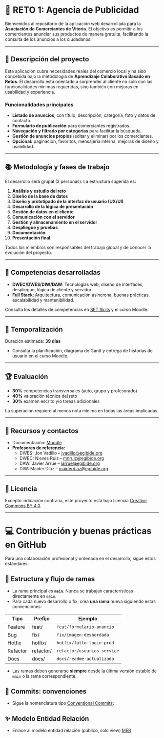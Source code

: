 # 🚀 RETO 1: Agencia de Publicidad

Bienvenidos al repositorio de la aplicación web desarrollada para la **Asociación de Comerciantes de Vitoria**. El objetivo es permitir a los comerciantes anunciar sus productos de manera gratuita, facilitando la consulta de los anuncios a los ciudadanos.

---

## 📝 Descripción del proyecto

Esta aplicación cubre necesidades reales del comercio local y ha sido concebida bajo la metodología de **Aprendizaje Colaborativo Basado en Retos**. El desarrollo está orientado a sorprender al cliente no solo con las funcionalidades mínimas requeridas, sino también con mejoras en usabilidad y experiencia.

### Funcionalidades principales

- **Listado de anuncios**, con título, descripción, categoría, foto y datos de contacto.
- **Formulario de publicación** para comerciantes registrados.
- **Navegación y filtrado por categorías** para facilitar la búsqueda.
- **Gestión de anuncios propios** (editar y eliminar) por los comerciantes.
- **Opcional:** paginación, favoritos, mensajería interna, mejoras de diseño y usabilidad.

---

## 📚 Metodología y fases de trabajo

El desarrollo será grupal (3 personas). La estructura sugerida es:

1. **Análisis y estudio del reto**
2. **Diseño de la base de datos**
3. **Diseño y prototipado de la interfaz de usuario (UX/UI)**
4. **Desarrollo de la lógica de presentación**
5. **Gestión de datos en el cliente**
6. **Comunicación con el servidor**
7. **Gestión y almacenamiento en el servidor**
8. **Despliegue y pruebas**
9. **Documentación**
10. **Presentación final**

Todos los miembros son responsables del trabajo global y de conocer la evolución del proyecto.

---

## 🎯 Competencias desarrolladas

- **DWEC/DWES/DIW/DAW**: Tecnologías web, diseño de interfaces, despliegue, lógica de cliente y servidor.
- **Full Stack**: Arquitectura, comunicación asíncrona, buenas prácticas, escalabilidad y mantenibilidad.

Consulta los detalles de competencias en [SET Skills](https://tknika.setskills.org/) y el curso Moodle.

---

## 📅 Temporalización

Duración estimada: **39 días**
- Consulta la planificación, diagrama de Gantt y entrega de historias de usuario en el curso Moodle.

---

## 🏆 Evaluación

- **30%** competencias transversales (auto, grupo y profesorado)
- **40%** valoración técnica del reto
- **30%** examen escrito y/o tareas adicionales

La superación requiere al menos nota mínima en todas las áreas implicadas.

---

## 🤝 Recursos y contactos

- Documentación: [Moodle](https://ikas.egibide.org/moodle/course/view.php?id=1652)
- **Profesores de referencia:**
  - DWES: Jon Vadillo – jvadillo@egibide.org
  - DWEC: Nieves Ruiz – mnruiz@egibide.org
  - DAW: Javier Arrue – jarrue@egibide.org
  - DIW: Maider Díaz – maiderdiaz@egibide.org

---

## 📄 Licencia

Excepto indicación contraria, este proyecto está bajo licencia [Creative Commons BY 4.0](https://creativecommons.org/licenses/by/4.0/).

---

# 💻 Contribución y buenas prácticas en GitHub

Para una colaboración profesional y ordenada en el desarrollo, sigue estos estándares:

## 🔀 Estructura y flujo de ramas

- La rama principal es **`main`**. Nunca se trabajan características directamente en `main`.
- Para cada nuevo desarrollo o fix, crea **una rama** nueva siguiendo estas convenciones:

| Tipo     | Prefijo  | Ejemplo                       |
|----------|----------|-------------------------------|
| Feature  | feat/    | `feat/formulario-anuncio`     |
| Bug      | fix/     | `fix/imagen-desbordada`       |
| Hotfix   | hotfix/  | `hotfix/fallo-login-prod`     |
| Refactor | refactor/| `refactor/usuarios-service`   |
| Docs     | docs/    | `docs/readme-actualizado`     |

- Las ramas deben generarse **siempre** desde la última versión estable de `main` o la rama correspondiente.

## 🔖 Commits: convenciones

- Sigue la nomenclatura tipo [Conventional Commits](https://www.conventionalcommits.org/es/v1.0.0/):

## ✨ Modelo Entidad Relación

- Enlace al modelo entidad relación (púbilco, solo view) [MER](https://www.mermaidchart.com/d/6dcc4643-879d-4802-9e9d-9af3d03bcde4)

